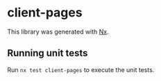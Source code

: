 # client-pages

This library was generated with [Nx](https://nx.dev).

## Running unit tests

Run `nx test client-pages` to execute the unit tests.
